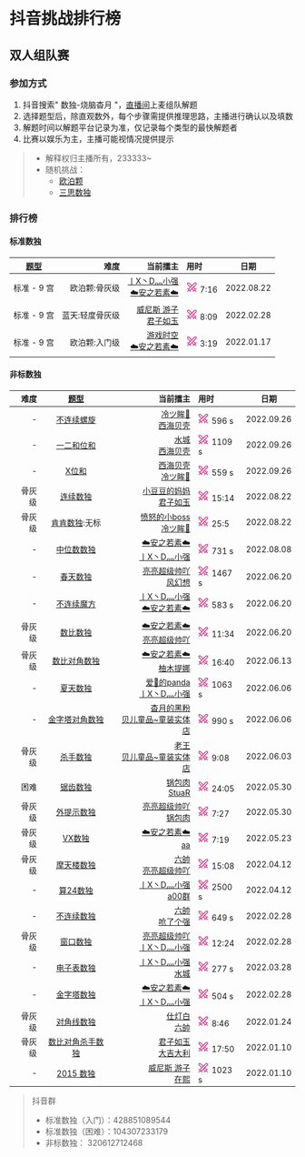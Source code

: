# 抖音挑战排行榜

## 双人组队赛

### 参加方式

1. 抖音搜索" 数独-烧脑杳月 "，[直播间][烧脑数独|杳月]上麦组队解题
2. 选择题型后，除直观数外，每个步骤需提供推理思路，主播进行确认以及填数
3. 解题时间以解题平台记录为准，仅记录每个类型的最快解题者
4. 比赛以娱乐为主，主播可能视情况提供提示
> - 解释权归主播所有，233333~
> - 随机挑战：
>   - [欧泊颗]
>   - [三思数独]

### 排行榜

#### 标准数独

| [题型](SUMMARY.md) |       难度 |                       当前擂主 | 用时                  | 日期         |
|:----------------:|---------:|---------------------------:|:--------------------|------------|
|     标准 - 9 宫     |  欧泊颗:骨灰级 | [丨X丶D灬小强] <br/> [☁️安之若素☁️] | [![挑战]][欧泊颗] 7:16   | 2022.08.22 |
|     标准 - 9 宫     | 蓝天:轻度骨灰级 |      [威尼斯 游子] <br/> [君子如玉] | [![挑战]][轻度骨灰级] 8:09 | 2022.02.28 |
|     标准 - 9 宫     |  欧泊颗:入门级 |    [游戏时空] <br/> [☁️安之若素☁️] | [![挑战]][欧泊颗] 3:19   | 2022.01.17 |

#### 非标数独

|  难度 | [题型](SUMMARY.md)  |                                当前擂主 | 用时                      | 日期         |
|----:|:-----------------:|------------------------------------:|:------------------------|------------|
|   - |     [不连续螺旋][]     |     [冷ツ眸🐼][爱🚬的panda] <br/> [西海贝壳] | [![挑战]][不连续螺旋] 596 s    | 2022.09.26 |
|   - |     [一二和位和][]     |           [水城][威尼斯 游子] <br/> [西海贝壳] | [![挑战]][一二和位和] 1109 s   | 2022.09.26 |
|   - |      [X位和][]      |     [西海贝壳] <br/> [冷ツ眸🐼][爱🚬的panda] | [![挑战]][X位和] 559 s      | 2022.09.26 |
| 骨灰级 |    [连续数独][欧泊颗]    |               [小豆豆的妈妈] <br/> [君子如玉] | [![挑战]][欧泊颗] 15:14      | 2022.08.22 |
| 骨灰级 | [肯肯数独][肯肯数独说明]:无标 | [愤怒的小boss] <br/> [冷ツ眸🐼][爱🚬的panda] | [![挑战]][三思数独] 25:5      | 2022.08.22 |
|   - | [中位数数独][中位数数独说明]  |          [☁️安之若素☁️] <br/> [丨X丶D灬小强] | [![挑战]][中位数数独] 731 s    | 2022.08.08 |
|   - |  [春天数独][春天数独说明]   |                [亮亮超级帅吖] <br/> [风幻想] | [![挑战]][春天数独] 1467 s    | 2022.06.20 |
|   - | [不连续魔方][不连续魔方说明]  |          [丨X丶D灬小强] <br/> [☁️安之若素☁️] | [![挑战]][不连续魔方] 583 s    | 2022.06.20 |
| 骨灰级 |    [数比数独][欧泊颗]    |           [☁️安之若素☁️] <br/> [亮亮超级帅吖] | [![挑战]][欧泊颗] 11:34      | 2022.06.20 |
| 骨灰级 |   [数比对角数独][欧泊颗]   |             [☁️安之若素☁️] <br/> [柚木提娜] | [![挑战]][欧泊颗] 16:40      | 2022.06.13 |
|   - |  [夏天数独][夏天数独说明]   |         [爱🚬的panda] <br/> [丨X丶D灬小强] | [![挑战]][夏天数独] 1063 s    | 2022.06.06 |
|   - |    [金字塔对角数独][]    |          [杳月的黑粉] <br/> [贝儿童品~童装实体店] | [![挑战]][金字塔对角数独] 990 s  | 2022.06.06 |
| 骨灰级 |    [杀手数独][欧泊颗]    |             [老王] <br/> [贝儿童品~童装实体店] | [![挑战]][欧泊颗] 9:08       | 2022.06.03 |
|  困难 |  [锯齿数独][锯齿数独说明]   |                 [锅包肉] <br/> [StuaR] | [![挑战]][锯齿数独] 24:05     | 2022.05.30 |
| 骨灰级 |   [外提示数独][欧泊颗]    |                [亮亮超级帅吖] <br/> [锅包肉] | [![挑战]][欧泊颗] 7:27       | 2022.05.30 |
| 骨灰级 |    [VX数独][欧泊颗]    |              [☁️安之若素☁️]  <br/> [aa] | [![挑战]][欧泊颗] 7:19       | 2022.05.23 |
| 骨灰级 |   [摩天楼数独][欧泊颗]    |                 [六帥] <br/> [亮亮超级帅吖] | [![挑战]][欧泊颗] 15:08      | 2022.04.12 |
|   - |     [算24数独][]     |              [丨X丶D灬小强] <br/> [a00群] | [![挑战]][算24数独] 2500 s   | 2022.04.12 |
|   - | [不连续数独][不连续数独说明]  |                   [六帥] <br/> [呛了个强] | [![挑战]][不连续数独] 649 s    | 2022.02.28 |
| 骨灰级 |  [窗口数独][窗口数独说明]   |            [亮亮超级帅吖] <br/> [丨X丶D灬小强] | [![挑战]][欧泊颗] 12:24      | 2022.02.28 |
|   - |     [电子表数独][]     |        [丨X丶D灬小强] <br/> [水城][威尼斯 游子] | [![挑战]][电子表数独] 277 s    | 2022.03.28 |
|   - |     [金字塔数独][]     |          [☁️安之若素☁️] <br/> [丨X丶D灬小强] | [![挑战]][金字塔数独] 504 s    | 2022.02.28 |
| 骨灰级 |   [对角线数独][欧泊颗]    |                    [仕灯白] <br/> [六帥] | [![挑战]][欧泊颗] 8:46       | 2022.01.24 |
| 骨灰级 |  [数比对角杀手数独][欧泊颗]  |                 [君子如玉] <br/> [大吉大利] | [![挑战]][欧泊颗] 17:50      | 2022.01.10 |
|   - |    [2015 数独][]    |                 [威尼斯 游子] <br/> [在熙] | [![挑战]][2015 数独] 1023 s | 2022.01.10 |

> 抖音群
> - 标准数独（入门）：428851089544
> - 标准数独（困难）：104307233179
> - 非标数独：       320612712468

[烧脑数独|杳月]: https://www.douyin.com/user/MS4wLjABAAAAp0G7R9sryGmDiYJ2X9whbMDB34rrkln-wdYjrHhmd8s
[在熙]: https://www.douyin.com/user/MS4wLjABAAAAr90Iu9lNl52tkiDKnJ2NSeT1Fq9CjoKG56EsuzsTYIw
[君子如玉]: https://www.douyin.com/user/MS4wLjABAAAAOwWDJybtaKiSQ7sXTaJ_Eq3Do-rTdpMPXJ_iBFYSzHOhu3xHd8xM7U70ZJfShlUx
[☁️安之若素☁️]: https://www.douyin.com/user/MS4wLjABAAAABpoXLOur7nmwDrbJ1eltxG9fZLEcM2HLib6wr-lj9c4
[丨X丶D灬小强]: https://www.douyin.com/user/MS4wLjABAAAAyVGKMF1ClwyBZpOIzzusARy7RCEpBYu4JYUbxh25FO0
[大吉大利]: https://www.douyin.com/user/MS4wLjABAAAAu0K1S6JaXEI_eF3t5BKkQp1IvXKgICyk8705BJgdLUQ
[威尼斯 游子]: https://www.douyin.com/user/MS4wLjABAAAA3kUIeVO_WtPzBMav51WnpiIORWVg8Hap4n9b2pqRFDDsFLyUrFHL0bwSCHW3bcRu
[旷世情缘]: https://www.douyin.com/user/MS4wLjABAAAAsfKk7sXqd4_Vw8dF0EHf0d5lNXqCZHOYeHDbNpjo1Yo
[游戏时空]: https://www.douyin.com/user/MS4wLjABAAAAClE8Wxycs_YCw-_Muz9Y1d4pQFCXJuHaTF_aV_m8bqctMZDXLbv273fVs2ONhunA
[亮亮超级帅吖]: https://www.douyin.com/user/MS4wLjABAAAAUAu42n-WJ8eCFzEmrjF_9I6Ga6HMBCDqoIjuisR0XMY
[仕灯白]: https://www.douyin.com/user/MS4wLjABAAAAtJIjJolsrt2icb6UTwrGpsBDCWm2gKP6DLZ8STeA72s
[六帥]: https://www.douyin.com/user/MS4wLjABAAAAa42yXW6piGVSOQzqt8QaPvNJyd76hirRqrd2g2JLg28
[夏曦]: https://www.douyin.com/user/MS4wLjABAAAAhHIxsZ95S5Fu2tZAbptzZCI7uVaboHKfgoamViuhcXg
[a00群]: https://www.douyin.com/user/MS4wLjABAAAAoUvD1RKV1KJP9xG6vcN7FJiGhCRzPaIRj9195-Ks88A
[呛了个强]: https://www.douyin.com/user/MS4wLjABAAAAIfAl4D-i7Qs54sw7BolNGdrYR7G4geNA1-n0Hmid7iE
[아빠]: https://www.douyin.com/user/MS4wLjABAAAAS5AQZdZFhHuNpf9nnDmz7Nq4oNa3PguLAzu0vH354frJyrxRPmuy7_S6yZl0vxgX
[老王]: https://www.douyin.com/user/MS4wLjABAAAAmYEOeMJVGc0WJG-9gT7zjQGlJijUTWp6wKZsHL8g9Tw
[西海贝壳]: https://www.douyin.com/user/MS4wLjABAAAA2vQad7W6MEZsLm7K8QdphruVt6Ws6R0wrki_Clve15E
[德尔康]: https://www.douyin.com/user/MS4wLjABAAAAua1veWiJHEnzBN4iijjVV3QkTXLWz6Pf9ttSM4qliEZaoTaq7wuU09N7mcEABdBJ
[贝儿童品~童装实体店]: https://www.douyin.com/user/MS4wLjABAAAAEZhTUqew4r8FTqs7JPckH6985gOjhxkkl8PRVDmBCl4
[繁华]: https://www.douyin.com/user/MS4wLjABAAAA0KOe2c7czLly5Idmv0B5QHPCl_dAM9JD5cM4PFY7mR0
[一目ぼれする]: https://www.douyin.com/user/MS4wLjABAAAAsnKmx9Ag5Kz7aMCPi9dwSIeXoBfrkCR4f20-UWA2Yom0wTCcHe6igRsH052va3KP
[aa]: https://www.douyin.com/user/MS4wLjABAAAA4Vc8VIRaZDgV8D2tmbsa1W-3kr5Cd8x7SRUUKo1eqZH74zfF8KxxbVjRDE40judr
[德尔康]: https://www.douyin.com/user/MS4wLjABAAAAua1veWiJHEnzBN4iijjVV3QkTXLWz6Pf9ttSM4qliEZaoTaq7wuU09N7mcEABdBJ
[锅包肉]: https://www.douyin.com/user/MS4wLjABAAAA3VFpYNMbfQBrmcNT-q04ESifBSu8iTm2-1I1hG2ZzZU
[StuaR]: https://www.douyin.com/user/MS4wLjABAAAAoOldJ8GXIkI9VNfNL6xCd9akKk9xsMTBuDQ5VfmXo7w
[杳月的黑粉]: https://www.douyin.com/user/MS4wLjABAAAA7A-slHiryy0RCD2_SeQJn8oUCSuA4xprBY_CFkNAujI
[爱🚬的panda]: https://www.douyin.com/user/MS4wLjABAAAAeT-8z0D9vazZfw1bMdxR5Toz4-G7NXpCChZTjhasa2Q
[我想静静]: https://www.douyin.com/user/MS4wLjABAAAAlDZleE_Xh8NQKZ3G1rPlzsA0xE4RFHB-hxQrNHIfTjA
[柚木提娜]: https://www.douyin.com/user/MS4wLjABAAAAN-a-87YZx_Fv7q7-dmqnautsdJVgpfCDKWKWYBj6kYU
[风幻想]: https://www.douyin.com/user/MS4wLjABAAAAwFiyKr4omGhKmfJJtNjGtigNJaRMcQVP31nbiuayS2w
[优秀]: https://www.douyin.com/user/MS4wLjABAAAApjRJ56xjHWT0wG7x6aSIbAT49rGr6nOZYRfm_bXEaQU
[愤怒的小boss]: https://www.douyin.com/user/MS4wLjABAAAAoW1HxpaalhUEaILfKbDLUyB29KdJf1Q6EXMONdlVLyr0p6NU5Erq1_uD8A9oub5y
[小豆豆的妈妈]: https://www.douyin.com/user/MS4wLjABAAAAcibSdwPUGuIz96AfQiyppUvUgP9FdvSjnGM8ye10mlg

[蓝天初心级]: https://www.oubk.com/super-sudoku/super-easy
[轻度骨灰级]: https://www.oubk.com/super-sudoku/insane

[欧泊颗]: https://p.oubk.com/pk
[三思数独]: https://www.12634.com/pk

[窗口数独说明]: 非标数独/9宫/额外区域类/绝对区域/额外宫类/窗口数独.md
[2015 数独]: http://www.sudokufans.org.cn/lx/game.index.php?type=ts4
[不连续魔方说明]: 非标数独/魔方/不连续魔方.md
[不连续魔方]: http://www.sudokufans.org.cn/lx/game.index.php?type=ncmf
[电子表数独]: http://www.sudokufans.org.cn/lx/game.index.php?type=clk2
[不连续数独说明]: 非标数独/9宫/计算类/内提示类/单标类/连续类/不连续数独.md
[不连续数独]: http://www.sudokufans.org.cn/lx/game.index.php?type=nc
[金字塔数独]: http://www.sudokufans.org.cn/lx/game.index.php?type=xx
[金字塔对角数独]: http://www.sudokufans.org.cn/lx/game.index.php?type=xxx
[X位和]: http://www.sudokufans.org.cn/lx/game.index.php?type=xsum2
[算24数独]: http://www.sudokufans.org.cn/lx/game.index.php?type=z24
[锯齿数独说明]: 非标数独/9宫/异形类/锯齿数独.md
[锯齿数独]: https://cn.puzzle-jigsaw-sudoku.com/?size=8
[中位数数独]: http://www.sudokufans.org.cn/lx/game.index.php?type=px2
[中位数数独说明]: 非标数独/9宫/比大小类/中位数数独.md
[春天数独]: http://www.sudokufans.org.cn/lx/game.index.php?type=ts2
[春天数独说明]: 非标数独/9宫/候选类/春天数独.md
[夏天数独]: http://www.sudokufans.org.cn/lx/game.index.php?type=ts5
[夏天数独说明]: 非标数独/9宫/候选类/夏天数独.md
[肯肯数独说明]: 非标数独/9宫/计算类/内提示类/肯肯数独.md
[一二和位和]: 非标数独/9宫/计算类/外提示类/一二和位和数独.md
[不连续螺旋]: 非标数独/9宫/计算类/内提示类/单标类/连续类/不连续螺旋.md

[挑战]: images/挑战20x20.png